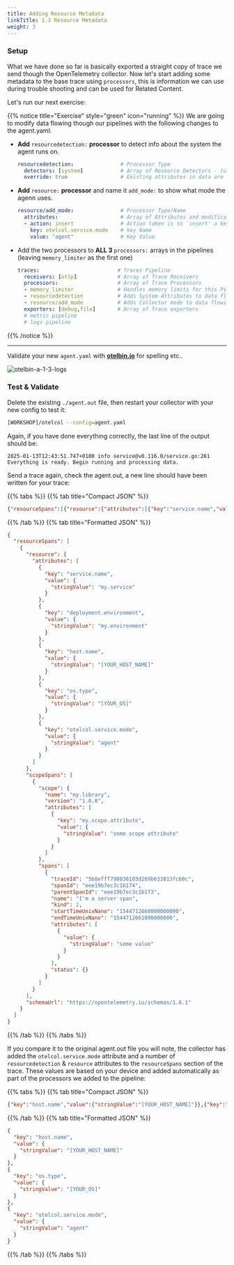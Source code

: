 ```yaml
---
title: Adding Resource Metadata
linkTitle: 1.3 Resource Metadata
weight: 3
---
```

### Setup

What we have done so far is basically exported a straight copy of trace we send though the OpenTelemetry collector. Now let's start adding some metadata to the base trace using `processors`, this is information we can use during trouble shooting and can be used for Related Content.

Let's run our next exercise:

{{% notice title="Exercise" style="green" icon="running" %}}
 We are going to modify data flowing though our pipelines with the following changes to the agent.yaml:

- **Add** `resourcedetection:` **processor** to detect info about the system the agent runs on.

  ```yaml
  resourcedetection:               # Processor Type
    detectors: [system]            # Array of Resource Detectors - (usually has cloud providers also)
    override: true                 # Existing attributes in data are overwritten by the processor.
  ```

- **Add** `resource:` **processor** and name it `add_mode:` to show what mode the agenn uses.

  ```yaml
  resource/add_mode:               # Processor Type/Name
    attributes:                    # Array of Attributes and modifications 
    - action: insert               # Action taken is to `insert' a key 
      key: otelcol.service.mode    # key Name
      value: "agent"               # Key Value
  ```

- Add the two processors to **ALL 3** `processors:` arrays in the pipelines (leaving `memory_limiter` as the first one)

  ```yaml
  traces:                         # Traces Pipeline
    receivers: [otlp]             # Array of Trace Receivers
    processors:                   # Array of Trace Processors
    - memory_limiter              # Handles memory limits for this Pipeline
    - resourcedetection           # Adds System Attributes to data flowing through this pipeline 
    - resource/add_mode           # Adds Collector mode to data flowing through this pipeline 
    exporters: [debug,file]       # Array of Trace exporters 
    # metric pipeline
    # logs pipeline
  ```

{{% /notice %}}

---

Validate your new `agent.yaml` with **[otelbin.io](https://www.otelbin.io/)** for spelling etc..

![otelbin-a-1-3-logs](../../images/agent-1-3-logs.png?width=50vw)

### Test & Validate

Delete the existing `./agent.out` file, then restart your collector with your new config to test it:

```bash
[WORKSHOP]/otelcol --config=agent.yaml
```

Again, if you have done everything correctly, the last line of the output should be:

```text
2025-01-13T12:43:51.747+0100 info service@v0.116.0/service.go:261 Everything is ready. Begin running and processing data.
```

Send a trace again, check the agent.out, a new line should have been written for your trace:

{{% tabs %}}
{{% tab title="Compact JSON" %}}

```json
{"resourceSpans":[{"resource":{"attributes":[{"key":"service.name","value":{"stringValue":"my.service"}},{"key":"deployment.environment","value":{"stringValue":"my.environment"}},{"key":"host.name","value":{"stringValue":"[YOUR_HOST_NAME]"}},{"key":"os.type","value":{"stringValue":"[YOUR_OS]"}},{"key":"otelcol.service.mode","value":{"stringValue":"agent"}}]},"scopeSpans":[{"scope":{"name":"my.library","version":"1.0.0","attributes":[{"key":"my.scope.attribute","value":{"stringValue":"some scope attribute"}}]},"spans":[{"traceId":"5b8efff798038103d269b633813fc60c","spanId":"eee19b7ec3c1b174","parentSpanId":"eee19b7ec3c1b173","name":"I'm a server span","kind":2,"startTimeUnixNano":"1544712660000000000","endTimeUnixNano":"1544712661000000000","attributes":[{"value":{"stringValue":"some value"}}],"status":{}}]}],"schemaUrl":"https://opentelemetry.io/schemas/1.6.1"}]}
```

{{% /tab %}}
{{% tab title="Formatted JSON" %}}

```json
{
  "resourceSpans": [
    {
      "resource": {
        "attributes": [
          {
            "key": "service.name",
            "value": {
              "stringValue": "my.service"
            }
          },
          {
            "key": "deployment.environment",
            "value": {
              "stringValue": "my.environment"
            }
          },
          {
            "key": "host.name",
            "value": {
              "stringValue": "[YOUR_HOST_NAME]"
            }
          },
          {
            "key": "os.type",
            "value": {
              "stringValue": "[YOUR_OS]"
            }
          },
          {
            "key": "otelcol.service.mode",
            "value": {
              "stringValue": "agent"
            }
          }
        ]
      },
      "scopeSpans": [
        {
          "scope": {
            "name": "my.library",
            "version": "1.0.0",
            "attributes": [
              {
                "key": "my.scope.attribute",
                "value": {
                  "stringValue": "some scope attribute"
                }
              }
            ]
          },
          "spans": [
            {
              "traceId": "5b8efff798038103d269b633813fc60c",
              "spanId": "eee19b7ec3c1b174",
              "parentSpanId": "eee19b7ec3c1b173",
              "name": "I'm a server span",
              "kind": 2,
              "startTimeUnixNano": "1544712660000000000",
              "endTimeUnixNano": "1544712661000000000",
              "attributes": [
                {
                  "value": {
                    "stringValue": "some value"
                  }
                }
              ],
              "status": {}
            }
          ]
        }
      ],
      "schemaUrl": "https://opentelemetry.io/schemas/1.6.1"
    }
  ]
}
```

{{% /tab %}}
{{% /tabs %}}

If you compare it to the original agent.out file you will note, the collector has added  the `otelcol.service.mode` attribute and a number of `resourcedetection` & `resource` attributes to the `resourceSpans` section of the trace.  These values are based on your device and added automatically as part of the processors we added to the pipeline:

{{% tabs %}}
{{% tab title="Compact JSON" %}}

```json
{"key":"host.name","value":{"stringValue":"[YOUR_HOST_NAME]"}},{"key":"os.type","value":{"stringValue":"[YOUR_OS]"}},{"key":"otelcol.service.mode","value":{"stringValue":"agent"}}
```

{{% /tab %}}
{{% tab title="Formatted JSON" %}}

```json
{
  "key": "host.name",
  "value": {
    "stringValue": "[YOUR_HOST_NAME]"
  }
},
{
  "key": "os.type",
  "value": {
    "stringValue": "[YOUR_OS]"
  }
},
{
  "key": "otelcol.service.mode",
  "value": {
    "stringValue": "agent"
  }
}
```

{{% /tab %}}
{{% /tabs %}}
